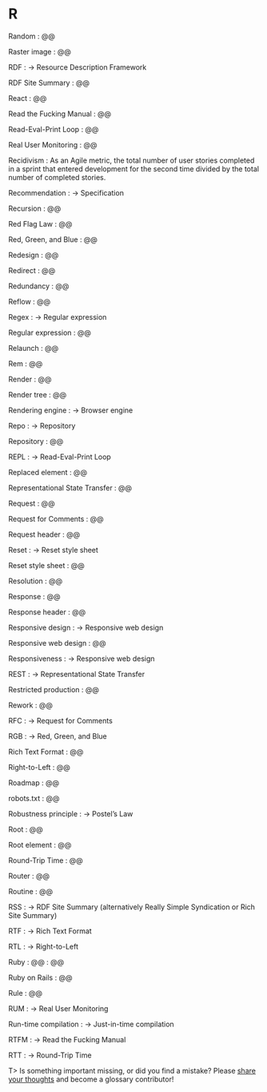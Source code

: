 # R

Random
: @@

Raster image
: @@

RDF
: → Resource Description Framework

RDF Site Summary
: @@

React
: @@

Read the Fucking Manual
: @@

Read-Eval-Print Loop
: @@

Real User Monitoring
: @@

Recidivism
: As an Agile metric, the total number of user stories completed in a sprint that entered development for the second time divided by the total number of completed stories.

Recommendation
: → Specification

Recursion
: @@

Red Flag Law
: @@

Red, Green, and Blue
: @@

Redesign
: @@

Redirect
: @@

Redundancy
: @@

Reflow
: @@

Regex
: → Regular expression

Regular expression
: @@

Relaunch
: @@

Rem
: @@

Render
: @@

Render tree
: @@

Rendering engine
: → Browser engine

Repo
: → Repository

Repository
: @@

REPL
: → Read-Eval-Print Loop

Replaced element
: @@

Representational State Transfer
: @@

Request
: @@

Request for Comments
: @@

Request header
: @@

Reset
: → Reset style sheet

Reset style sheet
: @@

Resolution
: @@

Response
: @@

Response header
: @@

Responsive design
: → Responsive web design

Responsive web design
: @@

Responsiveness
: → Responsive web design

REST
: → Representational State Transfer

Restricted production
: @@

Rework
: @@

RFC
: → Request for Comments

RGB
: → Red, Green, and Blue

Rich Text Format
: @@

Right-to-Left
: @@

Roadmap
: @@

robots.txt
: @@

Robustness principle
: → Postel’s Law

Root
: @@

Root element
: @@

Round-Trip Time
: @@

Router
: @@

Routine
: @@

RSS
: → RDF Site Summary (alternatively Really Simple Syndication or Rich Site Summary)

RTF
: → Rich Text Format

RTL
: → Right-to-Left

Ruby
: @@
: @@

Ruby on Rails
: @@

Rule
: @@

RUM
: → Real User Monitoring

Run-time compilation
: → Just-in-time compilation

RTFM
: → Read the Fucking Manual

RTT
: → Round-Trip Time

T> Is something important missing, or did you find a mistake? Please [share your thoughts](https://github.com/j9t/web-development-glossary/blob/master/manuscript/r.md) and become a glossary&nbsp;contributor!